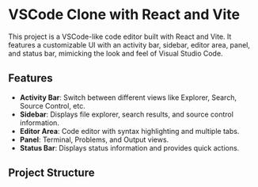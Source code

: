 # VSCode Clone with React and Vite

This project is a VSCode-like code editor built with React and Vite. It features a customizable UI with an activity bar, sidebar, editor area, panel, and status bar, mimicking the look and feel of Visual Studio Code.

## Features

- **Activity Bar**: Switch between different views like Explorer, Search, Source Control, etc.
- **Sidebar**: Displays file explorer, search results, and source control information.
- **Editor Area**: Code editor with syntax highlighting and multiple tabs.
- **Panel**: Terminal, Problems, and Output views.
- **Status Bar**: Displays status information and provides quick actions.

## Project Structure
